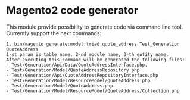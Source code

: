 # Magento2 code generator
This module provide possibility to generate code via command line tool.
Currently support the next commands:
```
1. bin/magento generate:model:triad quote_address Test_Generation QuoteAddress
1-st param is table name. 2-nd module name, 3-th entity name.
After executing this command will be generated the following files:
- Test/Generation/Api/Data/QuoteAddressInterface.php.
- Test/Generation/Model/QuoteAddressRepository.php
- Test/Generation/Api/QuoteAddressRepositoryInterface.php
- Test/Generation/Model/ResourceModel/QuoteAddress.php
- Test/Generation/Model/QuoteAddress.php
- Test/Generation/Model/ResourceModel/QuoteAddress/Collection.php
```

